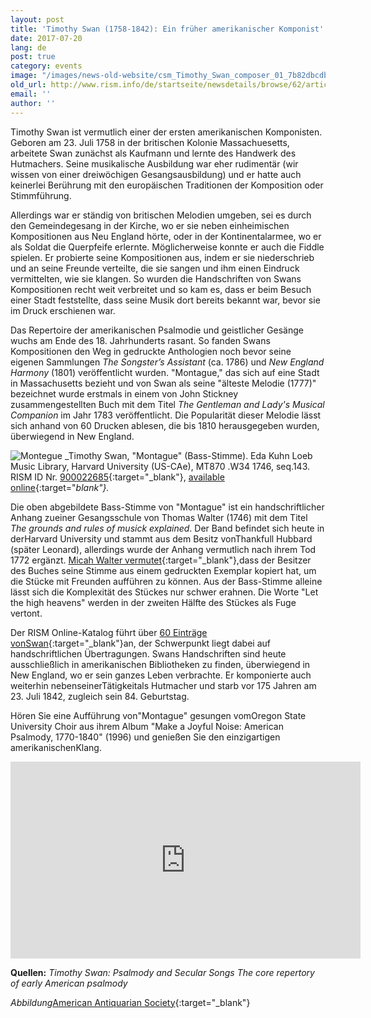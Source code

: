 ```yaml
---
layout: post
title: 'Timothy Swan (1758-1842): Ein früher amerikanischer Komponist'
date: 2017-07-20
lang: de
post: true
category: events
image: "/images/news-old-website/csm_Timothy_Swan_composer_01_7b82dbcdb2.jpg"
old_url: http://www.rism.info/de/startseite/newsdetails/browse/62/article/64/timothy-swan-an-early-american-composer.html
email: ''
author: ''
---
```



Timothy Swan ist vermutlich einer der ersten amerikanischen Komponisten. Geboren am 23. Juli 1758 in der britischen Kolonie Massachuesetts, arbeitete Swan zunächst als Kaufmann und lernte des Handwerk des Hutmachers. Seine musikalische Ausbildung war eher rudimentär (wir wissen von einer dreiwöchigen Gesangsausbildung) und er hatte auch keinerlei Berührung mit den europäischen Traditionen der Komposition oder Stimmführung.

Allerdings war er ständig von britischen Melodien umgeben, sei es durch den Gemeindegesang in der Kirche, wo er sie neben einheimischen Kompositionen aus Neu England hörte, oder in der Kontinentalarmee, wo er als Soldat die Querpfeife erlernte. Möglicherweise konnte er auch die Fiddle spielen. Er probierte seine Kompositionen aus, indem er sie niederschrieb und an seine Freunde verteilte, die sie sangen und ihm einen Eindruck vermittelten, wie sie klangen. So wurden die Handschriften von Swans Kompositionen recht weit verbreitet und so kam es, dass er beim Besuch einer Stadt feststellte, dass seine Musik dort bereits bekannt war, bevor sie im Druck erschienen war.

Das Repertoire der amerikanischen Psalmodie und geistlicher Gesänge wuchs am Ende des 18. Jahrhunderts rasant. So fanden Swans Kompositionen den Weg in gedruckte Anthologien noch bevor seine eigenen Sammlungen _The Songster’s Assistant_ (ca. 1786) und _New England Harmony_ (1801) veröffentlicht wurden. "Montague," das sich auf eine Stadt in Massachusetts bezieht und von Swan als seine "älteste Melodie (1777)" bezeichnet wurde erstmals in einem von John Stickney zusammengestellten Buch mit dem Titel _The Gentleman and Lady's Musical Companion_ im Jahr 1783 veröffentlicht. Die Popularität dieser Melodie lässt sich anhand von 60 Drucken ablesen, die bis 1810 herausgegeben wurden, überwiegend in New England.

![Montegue](http://rism.info/resources-old-website/news/Timothy_Swan_montague_900x630.jpg)
_Timothy Swan, "Montague" (Bass-Stimme). Eda Kuhn Loeb Music Library, Harvard University (US-CAe), MT870 .W34 1746, seq.143. RISM ID Nr. [900022685](https://opac.rism.info/search?id=900022685){:target="_blank"}, [available online](http://iiif.lib.harvard.edu/manifests/view/drs:47248995%24143i){:target="_blank"}._

Die oben abgebildete Bass-Stimme von "Montague" ist ein handschriftlicher Anhang zueiner Gesangsschule von Thomas Walter (1746) mit dem Titel _The grounds and rules of musick explained_. Der Band befindet sich heute in derHarvard University und stammt aus dem Besitz vonThankfull Hubbard (später Leonard), allerdings wurde der Anhang vermutlich nach ihrem Tod 1772 ergänzt. [Micah Walter vermutet](https://blogs.harvard.edu/loebmusic/2016/07/15/colonial-mixtapes-music-manuscript-collections-as-a-peephole-into-the-past/){:target="_blank"},dass der Besitzer des Buches seine Stimme aus einem gedruckten Exemplar kopiert hat, um die Stücke mit Freunden aufführen zu können. Aus der Bass-Stimme alleine lässt sich die Komplexität des Stückes nur schwer erahnen. Die Worte "Let the high heavens" werden in der zweiten Hälfte des Stückes als Fuge vertont.

Der RISM Online-Katalog führt über [60 Einträge vonSwan](https://opac.rism.info/search?View=rism&author=timothy+swan&Language=en){:target="_blank"}an, der Schwerpunkt liegt dabei auf handschriftlichen Übertragungen. Swans Handschriften sind heute ausschließlich in amerikanischen Bibliotheken zu finden, überwiegend in New England, wo er sein ganzes Leben verbrachte. Er komponierte auch weiterhin nebenseinerTätigkeitals Hutmacher und starb vor 175 Jahren am 23. Juli 1842, zugleich sein 84. Geburtstag.

Hören Sie eine Aufführung von"Montague" gesungen vomOregon State University Choir aus ihrem Album "Make a Joyful Noise: American Psalmody, 1770-1840" (1996) und genießen Sie den einzigartigen amerikanischenKlang.

<iframe width="560" height="315" src="https://www.youtube.com/embed/9-gsNpea4Mw" frameborder="0" allowfullscreen></iframe>

**Quellen:**
_Timothy Swan: Psalmody and Secular Songs_
_The core repertory of early American psalmody_


_Abbildung_[American Antiquarian Society](http://www.americanantiquarian.org/Inventories/Portraits/118.htm){:target="_blank"}



